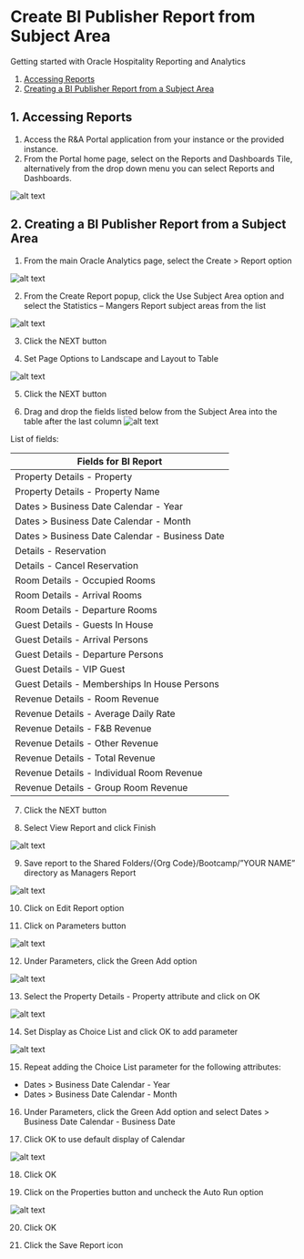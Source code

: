# Create BI Publisher Report from Subject Area

Getting started with Oracle Hospitality Reporting and Analytics

1. [Accessing Reports](#1-accessing-reports)
2. [Creating a BI Publisher Report from a Subject Area](#2-creating-a-bi-publisher-report-from-a-subject-area)

## 1. Accessing Reports

1. Access the R&A Portal application from your instance or the provided instance.
2. From the Portal home page, select on the Reports and Dashboards Tile, alternatively from the drop down menu you can select Reports and Dashboards.

![alt text](images/rna-portal.png "R&A Portal Landing Page")

## 2. Creating a BI Publisher Report from a Subject Area

1. From the main Oracle Analytics page, select the Create > Report option

![alt text](images/create-bip-report.png "Create BIP Report")

2. From the Create Report popup, click the Use Subject Area option and select the Statistics – Mangers Report subject areas from the list

![alt text](images/create-bip-report-sa.png "Select Subject Area for BIP Report")

3.	Click the NEXT button

4.	Set Page Options to Landscape and Layout to Table

![alt text](images/bip-report-layout.png "BIP Report with landscape and table layout")

5.	Click the NEXT button

6. Drag and drop the fields listed below from the Subject Area into the table after the last column
![alt text](images/select-fields-for-bip-report.png "Select fields for BIP Report")

List of fields:

| Fields for BI Report |
| ---------------------------------- |
| Property Details - Property |
| Property Details - Property Name |
| Dates > Business Date Calendar - Year |
| Dates > Business Date Calendar - Month |
| Dates > Business Date Calendar - Business Date |
| Details - Reservation |
| Details - Cancel Reservation	 |
| Room Details - Occupied Rooms |
| Room Details - Arrival Rooms  |
| Room Details - Departure Rooms | 
| Guest Details - Guests In House |
| Guest Details - Arrival Persons |
| Guest Details - Departure Persons |
| Guest Details - VIP Guest |
| Guest Details - Memberships In House Persons |
| Revenue Details - Room Revenue |
| Revenue Details - Average Daily Rate |
| Revenue Details - F&B Revenue |
| Revenue Details - Other Revenue |
| Revenue Details - Total Revenue |
| Revenue Details - Individual Room Revenue |
| Revenue Details - Group Room Revenue |

7.	Click the NEXT button

8.	Select View Report and click Finish

![alt text](images/finish-create-bip-report.png "Finish BIP Report creation")

9.	Save report to the Shared Folders/{Org Code}/Bootcamp/”YOUR NAME” directory as Managers Report

![alt text](images/save-bip-report.png "Save BIP Report in Shared Folder")

10. Click on Edit Report option

11. Click on Parameters button

![alt text](images/bip-report-parameters.png "Edit BIP Report Parameters")

12. Under Parameters, click the Green Add option

![alt text](images/green-add-option-bip-report.png "Green Add option to BIP Report")

13. Select the Property Details - Property attribute and click on OK

![alt text](images/bip-report-property-details.png "Add Property Attribute to BIP Report")

14. Set Display as Choice List and click OK to add parameter

![alt text](images/choice-list-bip-report.png "Set Parameter as Choice List in BIP Report")

15. Repeat adding the Choice List parameter for the following attributes:
* Dates > Business Date Calendar - Year
* Dates > Business Date Calendar - Month

16. Under Parameters, click the Green Add option and select Dates > Business Date Calendar - Business Date

17. Click OK to use default display of Calendar

![alt text](images/display-default-calendar-bip-report.png "Display Date as default Calendar in BIP Report")

18. Click OK

19. Click on the Properties button and uncheck the Auto Run option

![alt text](images/edit-bip-report-properties.png "Uncheck Auto Run Option for BIP Report")

20. Click OK

21. Click the Save Report icon
